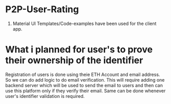 # P2P-User-Rating

1. Material UI Templates/Code-examples have been used for the client app.

# What i planned for user's to prove their ownership of the identifier

Registration of users is done using theie ETH Account and email address. So we can do add logic to do email verification. This will require adding one backend server which will be used to send the email to users and then can use this platform only if they verify their email. Same can be done whenever user's identifier validation is required.
